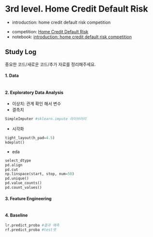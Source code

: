 # 3rd level. Home Credit Default Risk
* introduction: home credit default risk competition
- competition: [Home Credit Default Risk](https://www.kaggle.com/c/home-credit-default-risk)
- notebook: [introduction: home credit default risk competition](https://www.kaggle.com/willkoehrsen/start-here-a-gentle-introduction)

## Study Log
중요한 코드/새로운 코드/추가 자료를 정리해주세요.

#### 1. Data
```python
```

#### 2. Exploratory Data Analysis
- 이상치: 관계 확인 해서 변수 
- 결측치
```python
SimpleImputer #sklearn.impute 라이브러리
```
- 시각화
```python
tight_layout(h_pad=4.5)
kdeplot()
```
- eda
```python
select_dtype
pd.align
pd.cut
np.linspace(start, stop, num=50)
pd.unique()
pd.value_counts()
pd.count_values()
```

#### 3. Feature Engineering
```python
```

#### 4. Baseline
```python
lr.predict_proba #결과 예측
rf.predict_proba #test셋
```

